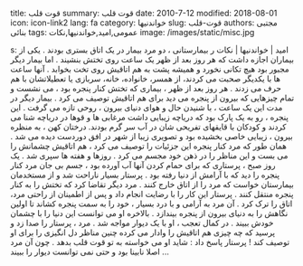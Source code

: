 title: قوت قلب
summary: قوت قلب
date: 2010-7-12
modified: 2018-08-01
icon:  icon-link2
lang: fa
category: خواندنیها
slug: قوت-قلب
authors: مجتبی بنائی
tags: عمومی,امید,خواندنیها,نکات
image: /images/static/misc.jpg

s: امید | خواندنیها | نکات    ر بیمارستانی  ،  دو  مرد  بیمار  در  یک  اتاق  بستری  بودند . یکی  از  بیماران  اجازه  داشت  که  هر  روز  بعد  از  ظهر  یک  ساعت روی  تختش  بنشیند . اما  بیمار  دیگر  مجبور  بود  هیچ  تکانی  نخورد  و  همیشه  پشت  به  هم  اتاقیش  روی  تخت  بخوابد . آنها  ساعت  ها  با  یکدیگر  صحبت  می  کردند،  از  همسر، خانواده، خانه، سربازی  یا  تعطیلاتشان  با  هم  حرف  می  زدند .  هر روز بعد از ظهر ، بیماری  که  تختش  کنار  پنجره  بود  ،  می  نشست  و  تمام  چیزهایی  که  بیرون  از  پنجره  می  دید  برای  هم  اتاقیش  توصیف  می  کرد . بیمار  دیگر  در مدت این  یک  ساعت  ،  با  شنیدن  حال  و  هوای  دنیای  بیرون  ،  روحی  تازه  می  گرفت . این  پنجره  ،  رو  به  یک  پارک  بود  که  دریاچه  زیبایی  داشت  مرغابی  ها  و  قوها در دریاچه  شنا  می  کردند  و  کودکان  با  قایقهای  تفریحی  شان  در  آب  سر  گرم  بودند. درختان کهن  ،  به  منظره  بیرون  ،  زیبایی  خاصی  بخشیده  بود  و  تصویری  زیبا  از  شهر  در  افق  دوردست  دیده  می  شد . همان  طور  که  مرد  کنار  پنجره  این  جزئیات  را  توصیف  می  کرد  ،  هم  اتاقیش  چشمانش  را  می  بست  و  این  مناظر  را  در  ذهن خود مجسم می  کرد . روزها  و  هفته  ها  سپری  شد .    یک  روز  صبح  ،  پرستاری  که  برای  حمام  کردن  آنها  آب  آورده  بود  ،  جسم  بی  جان  مرد کنار  پنجره  را  دید  که  با  آرامش  از  دنیا  رفته  بود . پرستار  بسیار  ناراحت  شد و از مستخدمان بیمارستان  خواست  که  مرد  را  از  اتاق  خارج  کنند . مرد  دیگر  تقاضا کرد  که  تختش  را  به  کنار  پنجره  منتقل  کنند . پرستار  این  کار  را  با  رضایت  انجام  داد  و  پس  از  اطمینان  از  راحتی  مرد،  اتاق  را  ترک  کرد . آن  مرد  به  آرامی  و  با  درد  بسیار  ،  خود  را  به  سمت  پنجره  کشاند  تا  اولین  نگاهش  را  به  دنیای  بیرون  از  پنجره  بیندازد . بالاخره  او  می  توانست  این  دنیا  را  با  چشمان  خودش ببیند .    در کمال  تعجب  ،  او  با  یک  دیوار  مواجه  شد . مرد  ،  پرستار  را  صدا  زد  و  پرسید  که  چه  چیزی  هم  اتاقیش  را  وادار  می  کرده  چنین  مناظر  دل  انگیزی  را  برای  او  توصیف  کند ! پرستار  پاسخ  داد : شاید  او  می  خواسته  به  تو  قوت  قلب  بدهد . چون  آن مرد اصلا نابینا  بود  و  حتی  نمی  توانست  دیوار  را  ببیند ...